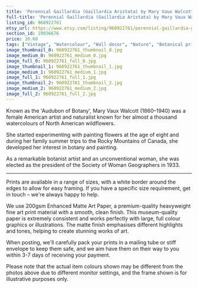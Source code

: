 ```yaml
---
title: 'Perennial Gaillardia (Gaillardia Aristata) by Mary Vaux Walcott '
full-title: 'Perennial Gaillardia (Gaillardia Aristata) by Mary Vaux Walcott | Vintage botanical watercolour illustration | Home decor | Giclée print'
listing_id: 960922761
etsy_url: https://www.etsy.com/listing/960922761/perennial-gaillardia-gaillardia-aristata?utm_source=site&utm_medium=api&utm_campaign=api
section_id: 19036676
price: 10.60
tags: ["Vintage", "Watercolour", "Wall decor", "Nature", "Botanical print", "Plant lovers gift", "Plant illustration", "Cottage decor", "Flower art print", "Cottage", "Mary Vaux Walcott", "Botany poster", "Perennial Gaillardia"]
image_thumbnail_0: 960922761_thumbnail_0.jpg
image_medium_0: 960922761_medium_0.jpg
image_full_0: 960922761_full_0.jpg
image_thumbnail_1: 960922761_thumbnail_1.jpg
image_medium_1: 960922761_medium_1.jpg
image_full_1: 960922761_full_1.jpg
image_thumbnail_2: 960922761_thumbnail_2.jpg
image_medium_2: 960922761_medium_2.jpg
image_full_2: 960922761_full_2.jpg
---
```

Known as the &#39;Audubon of Botany&#39;, Mary Vaux Walcott (1860–1940) was a female American artist and naturalist known for her almost a thousand watercolours of North American wildflowers. 

She started experimenting with painting flowers at the age of eight and during her family summer trips to the Rocky Mountains of Canada, she developed her interest in botany and painting.

As a remarkable botanist artist and an unconventional woman, she was elected as the president of the Society of Woman Geographers in 1933.

----

Prints are available in a range of sizes, with a white border around the edges to allow for easy framing. If you have a specific size requirement, get in touch – we&#39;re always happy to help.

We use 200gsm Enhanced Matte Art Paper, a premium-quality heavyweight fine art print material with a smooth, clean finish. This museum-quality paper is extremely consistent and works perfectly with large, full colour graphics or illustrations. The matte finish emphasises different highlights and tones, helping to create stunning works of art.

When posting, we&#39;ll carefully pack your prints in a mailing tube or stiff envelope to keep them safe, and we aim have them on their way to you within 3-7 days of receiving your payment.

Please note that the actual item colours shown may be different from the photos above due to different monitor settings, and the frame shown is for illustrative purposes only.

